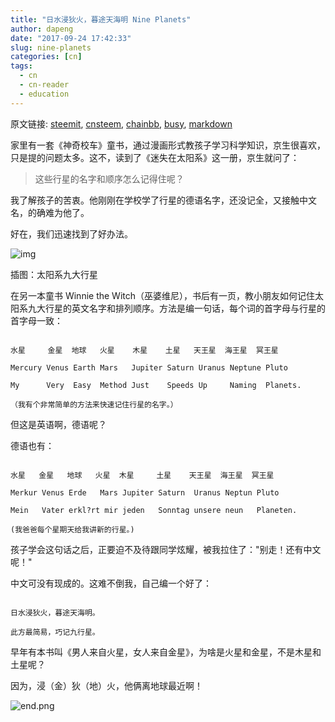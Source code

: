 ```yaml
---
title: "日水浸狄火，暮途天海明 Nine Planets"
author: dapeng
date: "2017-09-24 17:42:33"
slug: nine-planets
categories: [cn]
tags: 
  - cn
  - cn-reader
  - education
---
```


原文链接: [steemit](https://steemit.com/cn/@dapeng/nine-planets), [cnsteem](https://cnsteem.com/cn/@dapeng/nine-planets), [chainbb](https://chainbb.com/cn/@dapeng/nine-planets), [busy](https://busy.org/cn/@dapeng/nine-planets), [markdown](https://raw.githubusercontent.com/pzhaonet/steem_mirror/master/content/post/nine-planets.md)

家里有一套《神奇校车》童书，通过漫画形式教孩子学习科学知识，京生很喜欢，只是提的问题太多。这不，读到了《迷失在太阳系》这一册，京生就问了：


> 这些行星的名字和顺序怎么记得住呢？



我了解孩子的苦衷。他刚刚在学校学了行星的德语名字，还没记全，又接触中文名，的确难为他了。


好在，我们迅速找到了好办法。


![img](https://cdn.thinglink.me/api/image/861313974539386882/1240/10/scaletowidth)


插图：太阳系九大行星


在另一本童书 Winnie the Witch（巫婆维尼），书后有一页，教小朋友如何记住太阳系九大行星的英文名字和排列顺序。方法是编一句话，每个词的首字母与行星的首字母一致：



```

水星     金星  地球   火星    木星    土星   天王星  海王星  冥王星

Mercury Venus Earth Mars   Jupiter Saturn Uranus Neptune Pluto

My      Very  Easy  Method Just    Speeds Up     Naming  Planets.

（我有个非常简单的方法来快速记住行星的名字。）

```


但这是英语啊，德语呢？


德语也有：


```

水星   金星   地球   火星  木星     土星    天王星  海王星  冥王星

Merkur Venus Erde   Mars Jupiter Saturn  Uranus Neptun Pluto

Mein   Vater erkl?rt mir jeden   Sonntag unsere neun   Planeten.

(我爸爸每个星期天给我讲新的行星。)

```


孩子学会这句话之后，正要迫不及待跟同学炫耀，被我拉住了："别走！还有中文呢！"


中文可没有现成的。这难不倒我，自己编一个好了：


```

日水浸狄火，暮途天海明。

此方最简易，巧记九行星。

```


早年有本书叫《男人来自火星，女人来自金星》，为啥是火星和金星，不是木星和土星呢？


因为，浸（金）狄（地）火，他俩离地球最近啊！


![end.png](https://steemitimages.com/DQmWKRoZhpvHW3sFkHUnfkbZGNsZUe8FBEgEbkRXQXoE4bu/end.png)
